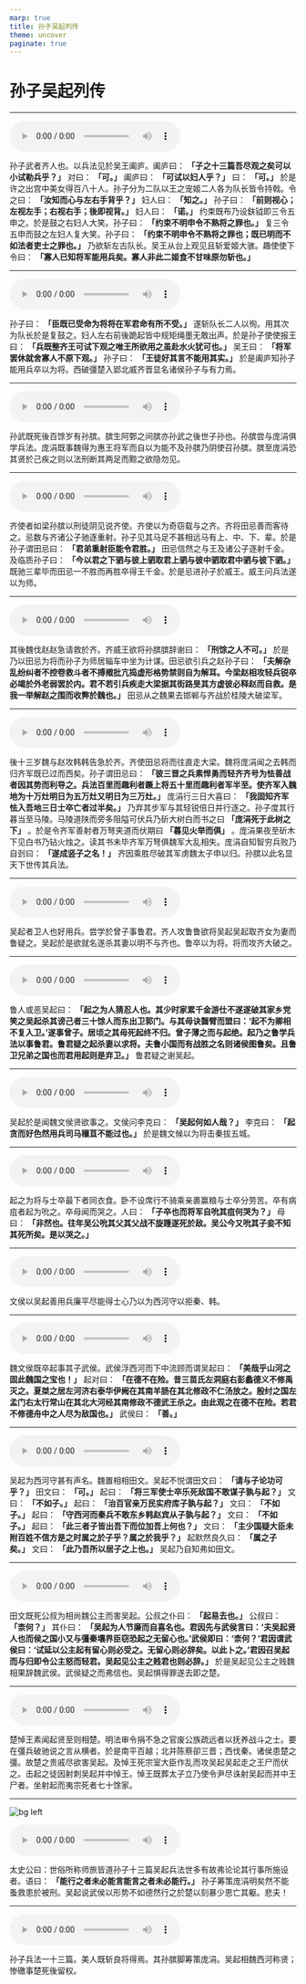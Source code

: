 ```yaml
---
marp: true
title: 孙子吴起列传
theme: uncover
paginate: true
---
```


# 孙子吴起列传

---

![](assets/audios/065/1.mp3)

孙子武者齐人也。以兵法见於吴王阖庐。阖庐曰： __「子之十三篇吾尽观之矣可以小试勒兵乎？」__ 对曰： __「可。」__ 阖庐曰： __「可试以妇人乎？」__ 曰： __「可。」__ 於是许之出宫中美女得百八十人。孙子分为二队以王之宠姬二人各为队长皆令持戟。令之曰： __「汝知而心与左右手背乎？」__ 妇人曰： __「知之。」__ 孙子曰： __「前则视心；左视左手；右视右手；後即视背。」__ 妇人曰： __「诺。」__ 约束既布乃设鈇钺即三令五申之。於是鼓之右妇人大笑。孙子曰： __「约束不明申令不熟将之罪也。」__ 复三令五申而鼓之左妇人复大笑。孙子曰： __「约束不明申令不熟将之罪也；既已明而不如法者吏士之罪也。」__ 乃欲斩左古队长。吴王从台上观见且斩爱姬大骇。趣使使下令曰： __「寡人已知将军能用兵矣。寡人非此二姬食不甘味原勿斩也。」__ 

---

![](assets/audios/065/2.mp3)

孙子曰： __「臣既已受命为将将在军君命有所不受。」__ 遂斩队长二人以徇。用其次为队长於是复鼓之。妇人左右前後跪起皆中规矩绳墨无敢出声。於是孙子使使报王曰： __「兵既整齐王可试下观之唯王所欲用之虽赴水火犹可也。」__ 吴王曰： __「将军罢休就舍寡人不原下观。」__ 孙子曰： __「王徒好其言不能用其实。」__ 於是阖庐知孙子能用兵卒以为将。西破彊楚入郢北威齐晋显名诸侯孙子与有力焉。

---

![](assets/audios/065/3.mp3)

孙武既死後百馀岁有孙膑。膑生阿鄄之间膑亦孙武之後世子孙也。孙膑尝与庞涓俱学兵法。庞涓既事魏得为惠王将军而自以为能不及孙膑乃阴使召孙膑。膑至庞涓恐其贤於己疾之则以法刑断其两足而黥之欲隐勿见。

---

![](assets/audios/065/4.mp3)

齐使者如梁孙膑以刑徒阴见说齐使。齐使以为奇窃载与之齐。齐将田忌善而客待之。忌数与齐诸公子驰逐重射。孙子见其马足不甚相远马有上、中、下、辈。於是孙子谓田忌曰： __「君弟重射臣能令君胜。」__ 田忌信然之与王及诸公子逐射千金。及临质孙子曰： __「今以君之下驷与彼上驷取君上驷与彼中驷取君中驷与彼下驷。」__ 既驰三辈毕而田忌一不胜而再胜卒得王千金。於是忌进孙子於威王。威王问兵法遂以为师。

---

![](assets/audios/065/5.mp3)

其後魏伐赵赵急请救於齐。齐威王欲将孙膑膑辞谢曰： __「刑馀之人不可。」__ 於是乃以田忌为将而孙子为师居辎车中坐为计谋。田忌欲引兵之赵孙子曰： __「夫解杂乱纷纠者不控卷救斗者不搏撠批亢捣虚形格势禁则自为解耳。今梁赵相攻轻兵锐卒必竭於外老弱罢於内。君不若引兵疾走大梁据其街路旻其方虚彼必释赵而自救。是我一举解赵之围而收弊於魏也。」__ 田忌从之魏果去邯郸与齐战於桂陵大破梁军。

---

![](assets/audios/065/6.mp3)

後十三岁魏与赵攻韩韩告急於齐。齐使田忌将而往直走大梁。魏将庞涓闻之去韩而归齐军既已过而西矣。孙子谓田忌曰： __「彼三晋之兵素悍勇而轻齐齐号为怯善战者因其势而利导之。兵法百里而趣利者蹶上将五十里而趣利者军半至。使齐军入魏地为十万灶明日为五万灶又明日为三万灶。」__ 庞涓行三日大喜曰： __「我固知齐军怯入吾地三日士卒亡者过半矣。」__ 乃弃其步军与其轻锐倍日并行逐之。孙子度其行暮当至马陵。马陵道陕而旁多阻隘可伏兵乃斫大树白而书之曰 __「庞涓死于此树之下」__ 。於是令齐军善射者万弩夹道而伏期曰 __「暮见火举而俱」__ 。庞涓果夜至斫木下见白书乃钻火烛之。读其书未毕齐军万弩俱魏军大乱相失。庞涓自知智穷兵败乃自刭曰： __「遂成竖子之名！」__ 齐因乘胜尽破其军虏魏太子申以归。孙膑以此名显天下世传其兵法。

---

![](assets/audios/065/7.mp3)

吴起者卫人也好用兵。尝学於曾子事鲁君。齐人攻鲁鲁欲将吴起吴起取齐女为妻而鲁疑之。吴起於是欲就名遂杀其妻以明不与齐也。鲁卒以为将。将而攻齐大破之。

---

![](assets/audios/065/8.mp3)

鲁人或恶吴起曰： __「起之为人猜忍人也。其少时家累千金游仕不遂遂破其家乡党笑之吴起杀其谤己者三十馀人而东出卫郭门。与其母诀齧臂而盟曰：‘起不为卿相不复入卫。’遂事曾子。居顷之其母死起终不归。曾子薄之而与起绝。起乃之鲁学兵法以事鲁君。鲁君疑之起杀妻以求将。夫鲁小国而有战胜之名则诸侯图鲁矣。且鲁卫兄弟之国也而君用起则是弃卫。」__ 鲁君疑之谢吴起。

---

![](assets/audios/065/9.mp3)

吴起於是闻魏文侯贤欲事之。文侯问李克曰： __「吴起何如人哉？」__ 李克曰： __「起贪而好色然用兵司马穰苴不能过也。」__ 於是魏文候以为将击秦拔五城。

---

![](assets/audios/065/10.mp3)

起之为将与士卒最下者同衣食。卧不设席行不骑乘亲裹赢粮与士卒分劳苦。卒有病疽者起为吮之。卒母闻而哭之。人曰： __「子卒也而将军自吮其疽何哭为？」__ 母曰： __「非然也。往年吴公吮其父其父战不旋踵遂死於敌。吴公今又吮其子妾不知其死所矣。是以哭之。」__ 

---

![](assets/audios/065/11.mp3)

文侯以吴起善用兵廉平尽能得士心乃以为西河守以拒秦、韩。

---

![](assets/audios/065/12.mp3)

魏文侯既卒起事其子武侯。武侯浮西河而下中流顾而谓吴起曰： __「美哉乎山河之固此魏国之宝也！」__ 起对曰： __「在德不在险。昔三苗氏左洞庭右彭蠡德义不修禹灭之。夏桀之居左河济右泰华伊阙在其南羊肠在其北修政不仁汤放之。殷纣之国左孟门右太行常山在其北大河经其南修政不德武王杀之。由此观之在德不在险。若君不修德舟中之人尽为敌国也。」__ 武侯曰： __「善。」__ 

---

![](assets/audios/065/13.mp3)

吴起为西河守甚有声名。魏置相相田文。吴起不悦谓田文曰： __「请与子论功可乎？」__ 田文曰： __「可。」__ 起曰： __「将三军使士卒乐死敌国不敢谋子孰与起？」__ 文曰： __「不如子。」__ 起曰： __「治百官亲万民实府库子孰与起？」__ 文曰： __「不如子。」__ 起曰： __「守西河而秦兵不敢东乡韩赵宾从子孰与起？」__ 文曰： __「不如子。」__ 起曰： __「此三者子皆出吾下而位加吾上何也？」__ 文曰： __「主少国疑大臣未附百姓不信方是之时属之於子乎？属之於我乎？」__ 起默然良久曰： __「属之子矣。」__ 文曰： __「此乃吾所以居子之上也。」__ 吴起乃自知弗如田文。

---

![](assets/audios/065/14.mp3)

田文既死公叔为相尚魏公主而害吴起。公叔之仆曰： __「起易去也。」__ 公叔曰： __「柰何？」__ 其仆曰： __「吴起为人节廉而自喜名也。君因先与武侯言曰：‘夫吴起贤人也而侯之国小又与彊秦壤界臣窃恐起之无留心也。’武侯即曰：‘柰何？’君因谓武侯曰：‘试延以公主起有留心则必受之。无留心则必辞矣。以此卜之。’君因召吴起而与归即令公主怒而轻君。吴起见公主之贱君也则必辞。」__ 於是吴起见公主之贱魏相果辞魏武侯。武侯疑之而弗信也。吴起惧得罪遂去即之楚。

---

![](assets/audios/065/15.mp3)

楚悼王素闻起贤至则相楚。明法审令捐不急之官废公族疏远者以抚养战斗之士。要在彊兵破驰说之言从横者。於是南平百越；北并陈蔡卻三晋；西伐秦。诸侯患楚之彊。故楚之贵戚尽欲害吴起。及悼王死宗室大臣作乱而攻吴起吴起走之王尸而伏之。击起之徒因射刺吴起并中悼王。悼王既葬太子立乃使令尹尽诛射吴起而并中王尸者。坐射起而夷宗死者七十馀家。

---

![bg left](assets/images/simaqian.webp)

![](assets/audios/065/16.mp3)

太史公曰：世俗所称师旅皆道孙子十三篇吴起兵法世多有故弗论论其行事所施设者。语曰： __「能行之者未必能言能言之者未必能行。」__ 孙子筹策庞涓明矣然不能蚤救患於被刑。吴起说武侯以形势不如德然行之於楚以刻暴少恩亡其躯。悲夫！

---

![](assets/audios/065/17.mp3)

孙子兵法一十三篇。美人既斩良将得焉。其孙膑脚筹策庞涓。吴起相魏西河称贤；惨礉事楚死後留权。